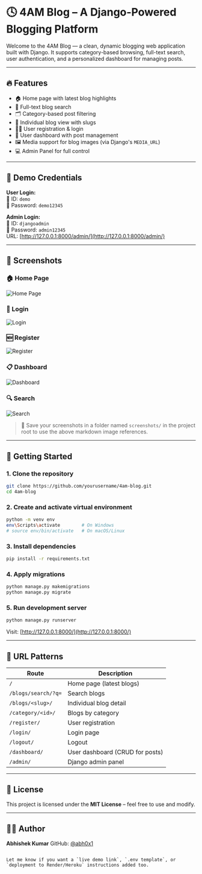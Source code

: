 
# 🕓 4AM Blog – A Django-Powered Blogging Platform

Welcome to the 4AM Blog — a clean, dynamic blogging web application built with Django. It supports category-based browsing, full-text search, user authentication, and a personalized dashboard for managing posts.

---

## 🔥 Features

- 🏠 Home page with latest blog highlights
- 🔎 Full-text blog search
- 🗂️ Category-based post filtering
- 📝 Individual blog view with slugs
- 🧑‍💻 User registration & login
- 🧾 User dashboard with post management
- 🖼️ Media support for blog images (via Django's `MEDIA_URL`)
- 💻 Admin Panel for full control

---

## 🧪 Demo Credentials

**User Login:**  
👤 ID: `demo`  
🔐 Password: `demo12345`

**Admin Login:**  
👑 ID: `djangoadmin`  
🔐 Password: `admin12345`  
URL: [http://127.0.0.1:8000/admin/](http://127.0.0.1:8000/admin/)

---

## 📸 Screenshots

### 🏠 Home Page  
![Home Page](screenshots/home.png)

### 🔐 Login  
![Login](screenshots/login.png)

### 🆕 Register  
![Register](screenshots/register.png)

### 📋 Dashboard  
![Dashboard](screenshots/dashboard.png)

### 🔍 Search  
![Search](screenshots/search.png)

> 📁 Save your screenshots in a folder named `screenshots/` in the project root to use the above markdown image references.

---

## 🚀 Getting Started

### 1. Clone the repository

```bash
git clone https://github.com/yourusername/4am-blog.git
cd 4am-blog
````

### 2. Create and activate virtual environment

```bash
python -m venv env
env\Scripts\activate        # On Windows
# source env/bin/activate   # On macOS/Linux
```

### 3. Install dependencies

```bash
pip install -r requirements.txt
```

### 4. Apply migrations

```bash
python manage.py makemigrations
python manage.py migrate
```

### 5. Run development server

```bash
python manage.py runserver
```

Visit: [http://127.0.0.1:8000/](http://127.0.0.1:8000/)

---

## 🔗 URL Patterns

| Route               | Description                     |
| ------------------- | ------------------------------- |
| `/`                 | Home page (latest blogs)        |
| `/blogs/search/?q=` | Search blogs                    |
| `/blogs/<slug>/`    | Individual blog detail          |
| `/category/<id>/`   | Blogs by category               |
| `/register/`        | User registration               |
| `/login/`           | Login page                      |
| `/logout/`          | Logout                          |
| `/dashboard/`       | User dashboard (CRUD for posts) |
| `/admin/`           | Django admin panel              |

---

## 🧾 License

This project is licensed under the **MIT License** – feel free to use and modify.

---

## 👨‍💻 Author

**Abhishek Kumar**
GitHub: [@abh0x1](https://github.com/abh0x1)

```

Let me know if you want a `live demo link`, `.env template`, or `deployment to Render/Heroku` instructions added too.
```
